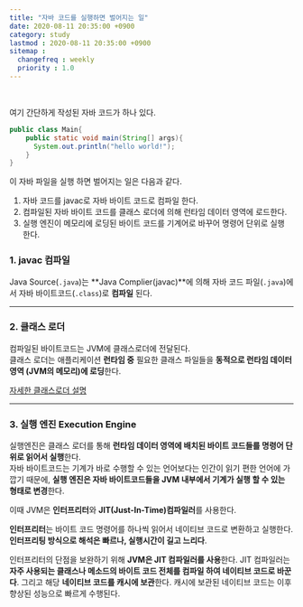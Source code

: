 ```yaml
---
title: "자바 코드를 실행하면 벌어지는 일"
date: 2020-08-11 20:35:00 +0900
category: study
lastmod : 2020-08-11 20:35:00 +0900
sitemap :
  changefreq : weekly
  priority : 1.0
---
```


<br>

여기 간단하게 작성된 자바 코드가 하나 있다.

```java
public class Main{
    public static void main(String[] args){
      System.out.println("hello world!");
    }
}
```

이 자바 파일을 실행 하면 벌어지는 일은 다음과 같다.  
  
1. 자바 코드를 javac로 자바 바이트 코드로 컴파일 한다.
2. 컴파일된 자바 바이트 코드를 클래스 로더에 의해 런타임 데이터 영역에 로드한다.
3. 실행 엔진이 메모리에 로딩된 바이트 코드를 기계어로 바꾸어 명령어 단위로 실행 한다.

### 1. javac 컴파일

Java Source(`.java`)는 **Java Complier(javac)**에 의해 자바 코드 파일(`.java`)에서 자바 바이트코드(`.class`)로 **컴파일** 된다.

---

### 2. 클래스 로더

컴파일된 바이트코드는 JVM에 클래스로더에 전달된다.  
클래스 로더는 애플리케이션 **런타임 중** 필요한 클래스 파일들을 **동적으로 런타임 데이터 영역 (JVM의 메모리)에 로딩**한다.  
  
[자세한 클래스로더 설명](https://kingjakeu.github.io/study/2020/08/10/class-loader/)

---

### 3. 실행 엔진 Execution Engine

실행엔진은 클래스 로더를 통해 **런타임 데이터 영역에 배치된 바이트 코드들를 명령어 단위로 읽어서 실행**한다.  
자바 바이트코드는 기계가 바로 수행할 수 있는 언어보다는 인간이 읽기 편한 언어에 가깝기 때문에, **실행 엔진은 자바 바이트코드들을 JVM 내부에서 기계가 실행 할 수 있는 형태로 변경**한다.  
  
이때 JVM은 **인터프리터**와 **JIT(Just-In-Time)컴파일러**를 사용한다.  
  
**인터프리터**는 바이트 코드 명령어를 하나씩 읽어서 네이티브 코드로 변환하고 실행한다. **인터프리팅 방식으로 해석은 빠르나, 실행시간이 길고 느리다**.  
  
인터프리터의 단점을 보완하기 위해 **JVM은 JIT 컴파일러를 사용**한다. JIT 컴파일러는 **자주 사용되는 클래스나 메소드의 바이트 코드 전체를 컴파일 하여 네이티브 코드로 바꾼다**. 그리고 해당 **네이티브 코드를 캐시에 보관**한다. 캐시에 보관된 네이티브 코드는 이후 향상된 성능으로 빠르게 수행된다.